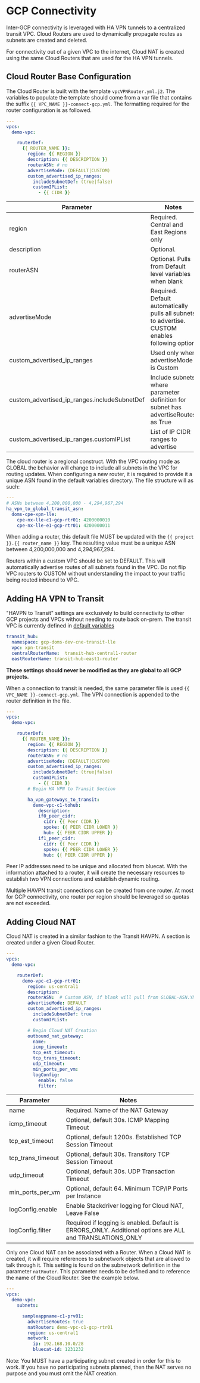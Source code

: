 # GCP Connectivity

Inter-GCP connectivity is leveraged with HA VPN tunnels to a centralized transit VPC.  Cloud Routers are used to dynamically propagate routes as subnets are created and deleted.

For connectivity out of a given VPC to the internet, Cloud NAT is created using the same Cloud Routers that are used for the HA VPN tunnels.

## Cloud Router Base Configuration

The Cloud Router is built with the template `vpcVPNRouter.yml.j2`.  The variables to populate the template should come from a var file that contains the suffix `{{ VPC_NAME }}-connect-gcp.yml`.  The formatting required for the router configuration is as followed.  

```yaml
---
vpcs:
  demo-vpc:

    routerDef:
      {{ ROUTER_NAME }}:
        region: {{ REGION }}
        description: {{ DESCRIPTION }}
        routerASN: # no
        advertiseMode: (DEFAULT|CUSTOM)
        custom_advertised_ip_ranges:
          includeSubnetDef: (true|false)
          customIPList:
            - {{ CIDR }}
```

| Parameter                                    | Notes                                                                                            |
|----------------------------------------------|--------------------------------------------------------------------------------------------------|
| region                                       | Required. Central and East Regions only                                                          |
| description                                  | Optional.                                                                                        |
| routerASN                                    | Optional. Pulls from Default level variables when blank                                          |
| advertiseMode                                | Required. Default automatically pulls all subnets to advertise.  CUSTOM enables following option |
| custom_advertised_ip_ranges                  | Used only when advertiseMode is Custom                                                           |
| custom_advertised_ip_ranges.includeSubnetDef | Include subnets where parameter definition for subnet has advertiseRoutes as True                |
| custom_advertised_ip_ranges.customIPList     | List of IP CIDR ranges to advertise           |

The cloud router is a regional construct.  With the VPC routing mode as GLOBAL the behavior will change to include all subnets in the VPC for routing updates.  When configuring a new router, it is required to provide it a unique ASN found in the default variables directory.  The file structure will as such:

```yaml
---
# ASNs between 4,200,000,000 - 4,294,967,294
ha_vpn_to_global_transit_asn:
  doms-cpe-xpn-lle:
    cpe-nx-lle-c1-gcp-rtr01: 4200000010
    cpe-nx-lle-e1-gcp-rtr01: 4200000011
```

When adding a router, this default file MUST be updated with the `{{ project }}.{{ router_name }}` key.  The resulting value must be a unique ASN between 4,200,000,000 and 4,294,967,294.  

Routers within a custom VPC should be set to DEFAULT.  This will automatically advertise routes of all subnets found in the VPC.  Do not flip VPC routers to CUSTOM without understanding the impact to your traffic being routed inbound to VPC.

## Adding HA VPN to Transit

"HAVPN to Transit" settings are exclusively to build connectivity to other GCP projects and VPCs without needing to route back on-prem.  The transit VPC is currently defined in [default variables](https://gitlab.com/doms/infra/platform_enablement/cloud-config/gcp-config/-/blob/main/default_vars/default-vpn.yml)

```yaml
transit_hub:
  namespace: gcp-doms-dev-cne-transit-lle
  vpc: xpn-transit
  centralRouterName:  transit-hub-central1-router
  eastRouterName: transit-hub-east1-router
```

**These settings should never be modified as they are global to all GCP projects.**

When a connection to transit is needed, the same parameter file is used `{{ VPC_NAME }}-connect-gcp.yml`.  The VPN connection is appended to the router definition in the file.  

```yaml
---
vpcs:
  demo-vpc:

    routerDef:
      {{ ROUTER_NAME }}:
        region: {{ REGION }}
        description: {{ DESCRIPTION }}
        routerASN: # no
        advertiseMode: (DEFAULT|CUSTOM)
        custom_advertised_ip_ranges:
          includeSubnetDef: (true|false)
          customIPList:
            - {{ CIDR }}
        # Begin HA VPN to Transit Section

        ha_vpn_gateways_to_transit:
          demo-vpc-c1-tohub:
            description:
            if0_peer_cidr:
              cidr: {{ Peer CIDR }}
              spoke: {{ PEER CIDR LOWER }}
              hub: {{ PEER CIDR UPPER }}
            if1_peer_cidr:
              cidr: {{ Peer CIDR }}
              spoke: {{ PEER CIDR LOWER }}
              hub: {{ PEER CIDR UPPER }}
```

Peer IP addresses need to be unique and allocated from bluecat.  With the information attached to a router, it will create the necessary resources to establish two VPN connections and establish dynamic routing.

Multiple HAVPN transit connections can be created from one router.  At most for GCP connectivity, one router per region should be leveraged so quotas are not exceeded.

## Adding Cloud NAT

Cloud NAT is created in a similar fashion to the Transit HAVPN. A section is created under a given Cloud Router.  

```yaml
---
vpcs:
  demo-vpc:

    routerDef:
      demo-vpc-c1-gcp-rtr01:
        region: us-central1
        description:
        routerASN:  # Custom ASN, if blank will pull from GLOBAL-ASN.YML
        advertiseMode: DEFAULT
        custom_advertised_ip_ranges:
          includeSubnetDef: true
          customIPList:

        # Begin Cloud NAT Creation
        outbound_nat_gateway:
          name:
          icmp_timeout:
          tcp_est_timeout:
          tcp_trans_timeout:
          udp_timeout:
          min_ports_per_vm:
          logConfig:
            enable: false
            filter:
```

| Parameter         | Notes                                                                      |
|-------------------|----------------------------------------------------------------------------|
| name              | Required. Name of the NAT Gateway                                          |
| icmp_timeout      | Optional, default 30s. ICMP Mapping Timeout                                |
| tcp_est_timeout   | Optional, default 1200s. Established TCP Session Timeout                   |
| tcp_trans_timeout | Optional, default 30s. Transitory TCP Session Timeout                      |
| udp_timeout       | Optional, default 30s. UDP Transaction Timeout                             |
| min_ports_per_vm  | Optional, default 64. Minimum TCP/IP Ports per Instance                    |
| logConfig.enable  | Enable Stackdriver logging for Cloud NAT, Leave False                      |
| logConfig.filter  | Required if logging is enabled. Default is ERRORS_ONLY. Additional options are ALL and TRANSLATIONS_ONLY |

Only one Cloud NAT can be associated with a Router. When a Cloud NAT is created, it will require references to subnetwork objects that are allowed to talk through it.  This setting is found on the subnetwork definition in the parameter `natRouter`.  This parameter needs to be defined and to reference the name of the Cloud Router.  See the example below. 

```yaml
---
vpcs:
  demo-vpc:
    subnets:

      sampleappname-c1-prv01:
        advertiseRoutes: true
        natRouter: demo-vpc-c1-gcp-rtr01
        region: us-central1
        network:
          ip: 192.168.10.0/28
          bluecat-id: 1231232
```

Note: You MUST have a participating subnet created in order for this to work.  If you have no participating subnets planned, then the NAT serves no purpose and you must omit the NAT creation.  